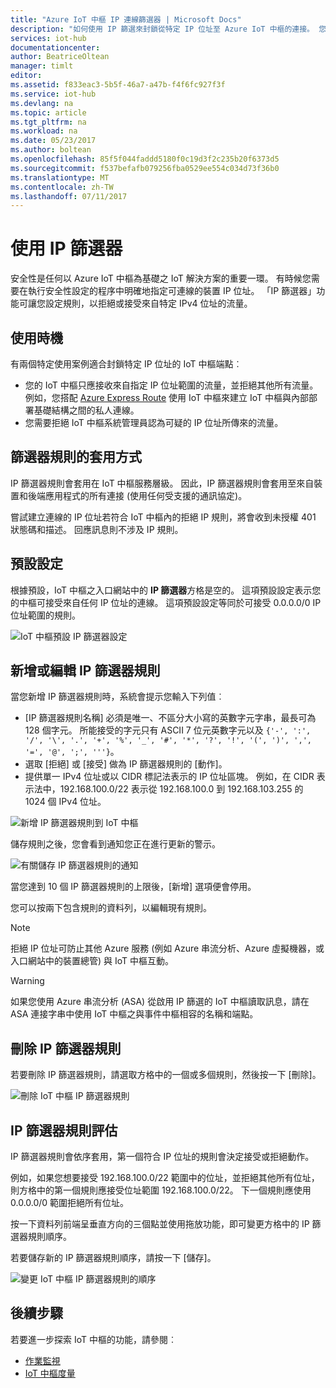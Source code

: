 ```yaml
---
title: "Azure IoT 中樞 IP 連線篩選器 | Microsoft Docs"
description: "如何使用 IP 篩選來封鎖從特定 IP 位址至 Azure IoT 中樞的連接。 您可以封鎖來自個別 IP 位址或 IP 位址範圍的連接。"
services: iot-hub
documentationcenter: 
author: BeatriceOltean
manager: timlt
editor: 
ms.assetid: f833eac3-5b5f-46a7-a47b-f4f6fc927f3f
ms.service: iot-hub
ms.devlang: na
ms.topic: article
ms.tgt_pltfrm: na
ms.workload: na
ms.date: 05/23/2017
ms.author: boltean
ms.openlocfilehash: 85f5f044faddd5180f0c19d3f2c235b20f6373d5
ms.sourcegitcommit: f537befafb079256fba0529ee554c034d73f36b0
ms.translationtype: MT
ms.contentlocale: zh-TW
ms.lasthandoff: 07/11/2017
---
```

# <a name="use-ip-filters"></a>使用 IP 篩選器

安全性是任何以 Azure IoT 中樞為基礎之 IoT 解決方案的重要一環。 有時候您需要在執行安全性設定的程序中明確地指定可連線的裝置 IP 位址。 「IP 篩選器」功能可讓您設定規則，以拒絕或接受來自特定 IPv4 位址的流量。

## <a name="when-to-use"></a>使用時機

有兩個特定使用案例適合封鎖特定 IP 位址的 IoT 中樞端點︰

- 您的 IoT 中樞只應接收來自指定 IP 位址範圍的流量，並拒絕其他所有流量。 例如，您搭配 [Azure Express Route] 使用 IoT 中樞來建立 IoT 中樞與內部部署基礎結構之間的私人連線。
- 您需要拒絕 IoT 中樞系統管理員認為可疑的 IP 位址所傳來的流量。

## <a name="how-filter-rules-are-applied"></a>篩選器規則的套用方式

IP 篩選器規則會套用在 IoT 中樞服務層級。 因此，IP 篩選器規則會套用至來自裝置和後端應用程式的所有連接 (使用任何受支援的通訊協定)。

嘗試建立連線的 IP 位址若符合 IoT 中樞內的拒絕 IP 規則，將會收到未授權 401 狀態碼和描述。 回應訊息則不涉及 IP 規則。

## <a name="default-setting"></a>預設設定

根據預設，IoT 中樞之入口網站中的 **IP 篩選器**方格是空的。 這項預設設定表示您的中樞可接受來自任何 IP 位址的連線。 這項預設設定等同於可接受 0.0.0.0/0 IP 位址範圍的規則。

![IoT 中樞預設 IP 篩選器設定][img-ip-filter-default]

## <a name="add-or-edit-an-ip-filter-rule"></a>新增或編輯 IP 篩選器規則

當您新增 IP 篩選器規則時，系統會提示您輸入下列值︰

- [IP 篩選器規則名稱] 必須是唯一、不區分大小寫的英數字元字串，最長可為 128 個字元。 所能接受的字元只有 ASCII 7 位元英數字元以及 `{'-', ':', '/', '\', '.', '+', '%', '_', '#', '*', '?', '!', '(', ')', ',', '=', '@', ';', '''}`。
- 選取 [拒絕] 或 [接受] 做為 IP 篩選器規則的 [動作]。
- 提供單一 IPv4 位址或以 CIDR 標記法表示的 IP 位址區塊。 例如，在 CIDR 表示法中，192.168.100.0/22 表示從 192.168.100.0 到 192.168.103.255 的 1024 個 IPv4 位址。

![新增 IP 篩選器規則到 IoT 中樞][img-ip-filter-add-rule]

儲存規則之後，您會看到通知您正在進行更新的警示。

![有關儲存 IP 篩選器規則的通知][img-ip-filter-save-new-rule]

當您達到 10 個 IP 篩選器規則的上限後，[新增] 選項便會停用。

您可以按兩下包含規則的資料列，以編輯現有規則。

> [!NOTE]
> 拒絕 IP 位址可防止其他 Azure 服務 (例如 Azure 串流分析、Azure 虛擬機器，或入口網站中的裝置總管) 與 IoT 中樞互動。

> [!WARNING]
> 如果您使用 Azure 串流分析 (ASA) 從啟用 IP 篩選的 IoT 中樞讀取訊息，請在 ASA 連接字串中使用 IoT 中樞之與事件中樞相容的名稱和端點。

## <a name="delete-an-ip-filter-rule"></a>刪除 IP 篩選器規則

若要刪除 IP 篩選器規則，請選取方格中的一個或多個規則，然後按一下 [刪除]。

![刪除 IoT 中樞 IP 篩選器規則][img-ip-filter-delete-rule]

## <a name="ip-filter-rule-evaluation"></a>IP 篩選器規則評估

IP 篩選器規則會依序套用，第一個符合 IP 位址的規則會決定接受或拒絕動作。

例如，如果您想要接受 192.168.100.0/22 範圍中的位址，並拒絕其他所有位址，則方格中的第一個規則應接受位址範圍 192.168.100.0/22。 下一個規則應使用 0.0.0.0/0 範圍拒絕所有位址。

按一下資料列前端呈垂直方向的三個點並使用拖放功能，即可變更方格中的 IP 篩選器規則順序。

若要儲存新的 IP 篩選器規則順序，請按一下 [儲存]。

![變更 IoT 中樞 IP 篩選器規則的順序][img-ip-filter-rule-order]

## <a name="next-steps"></a>後續步驟

若要進一步探索 IoT 中樞的功能，請參閱︰

- [作業監視][lnk-monitor]
- [IoT 中樞度量][lnk-metrics]

<!-- Images -->
[img-ip-filter-default]: ./media/iot-hub-ip-filtering/ip-filter-default.png
[img-ip-filter-add-rule]: ./media/iot-hub-ip-filtering/ip-filter-add-rule.png
[img-ip-filter-save-new-rule]: ./media/iot-hub-ip-filtering/ip-filter-save-new-rule.png
[img-ip-filter-delete-rule]: ./media/iot-hub-ip-filtering/ip-filter-delete-rule.png
[img-ip-filter-rule-order]: ./media/iot-hub-ip-filtering/ip-filter-rule-order.png


<!-- Links -->

[IoT Hub developer guide]: iot-hub-devguide.md
[Azure Express Route]:  https://azure.microsoft.com/en-us/documentation/articles/expressroute-faqs/#supported-services

[lnk-monitor]: iot-hub-operations-monitoring.md
[lnk-metrics]: iot-hub-metrics.md